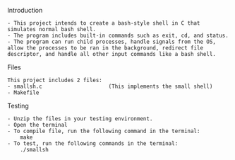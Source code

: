 Introduction

	- This project intends to create a bash-style shell in C that simulates normal bash shell.
	- The program includes built-in commands such as exit, cd, and status.
	- The program can run child processes, handle signals from the OS, allow the processes to be ran in the background, redirect file descriptor, and handle all other input commands like a bash shell.

Files

    This project includes 2 files:
    - smallsh.c         			(This implements the small shell)
    - Makefile					

Testing

	- Unzip the files in your testing environment.
	- Open the terminal
	- To compile file, run the following command in the terminal: 
		make	
	- To test, run the following commands in the terminal:
		./smallsh



